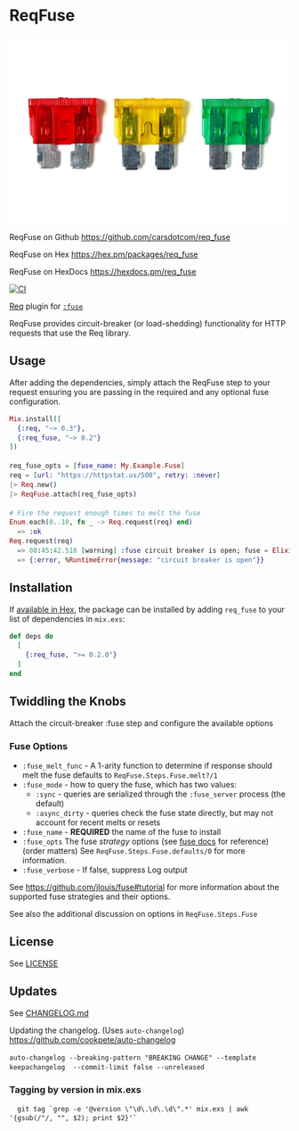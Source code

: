 # ReqFuse

<object data="assets/logo.png" type="image/jpeg">
  <img src="assets/fuse.png" alt="ReqFuse fuses" />
</object>

ReqFuse on Github https://github.com/carsdotcom/req_fuse

ReqFuse on Hex https://hex.pm/packages/req_fuse

ReqFuse on HexDocs https://hexdocs.pm/req_fuse

[![CI](https://github.com/carsdotcom/req_fuse/actions/workflows/elixir.yml/badge.svg)](https://github.com/carsdotcom/req_fuse/actions/workflows/elixir.yml)


<!-- MDOC -->

[Req](https://github.com/wojtekmach/req) plugin for [`:fuse`](https://github.com/jlouis/fuse)

ReqFuse provides circuit-breaker (or load-shedding) functionality for HTTP requests that use the Req library.

## Usage

After adding the dependencies, simply attach the ReqFuse step to your request ensuring
you are passing in the required and any optional fuse configuration.

```elixir
Mix.install([
  {:req, "~> 0.3"},
  {:req_fuse, "~> 0.2"}
])

req_fuse_opts = [fuse_name: My.Example.Fuse]
req = [url: "https://httpstat.us/500", retry: :never]
|> Req.new()
|> ReqFuse.attach(req_fuse_opts)

# Fire the request enough times to melt the fuse
Enum.each(0..10, fn _ -> Req.request(req) end)
  => :ok
Req.request(req)
  => 08:45:42.518 [warning] :fuse circuit breaker is open; fuse = Elixir.My.Example.Fuse
  => {:error, %RuntimeError{message: "circuit breaker is open"}}
```

## Installation

If [available in Hex](https://hex.pm/docs/publish), the package can be installed
by adding `req_fuse` to your list of dependencies in `mix.exs`:

```elixir
def deps do
  [
    {:req_fuse, ">= 0.2.0"}
  ]
end
```

<!-- MDOC -->

## Twiddling the Knobs

  Attach the circuit-breaker :fuse step and configure the available options

### Fuse Options

  - `:fuse_melt_func` - A 1-arity function to determine if response should melt the fuse
    defaults to `ReqFuse.Steps.Fuse.melt?/1`
  - `:fuse_mode` - how to query the fuse, which has two values:
    - `:sync` - queries are serialized through the `:fuse_server` process (the default)
    - `:async_dirty` - queries check the fuse state directly, but may not account for recent melts or resets
  - `:fuse_name` - **REQUIRED** the name of the fuse to install
  - `:fuse_opts` The fuse _strategy_ options (see [fuse docs](https://hexdocs.pm/fuse/fuse.html#types) for reference) (order matters)
    See `ReqFuse.Steps.Fuse.defaults/0` for more information.
  - `:fuse_verbose` - If false, suppress Log output

See https://github.com/jlouis/fuse#tutorial for more information about the supported fuse
strategies and their options.

See also the additional discussion on options in `ReqFuse.Steps.Fuse`

## License

  See [LICENSE](https://github.com/carsdotcom/req_fuse/blob/main/LICENSE)

## Updates

  See [CHANGELOG.md](https://github.com/carsdotcom/req_fuse/blob/main/CHANGELOG.md)

  Updating the changelog. (Uses `auto-changelog`)
  https://github.com/cookpete/auto-changelog

  `auto-changelog --breaking-pattern "BREAKING CHANGE" --template keepachangelog  --commit-limit false --unreleased`

### Tagging by version in mix.exs

  ```
    git tag `grep -e '@version \"\d\.\d\.\d\".*' mix.exs | awk '{gsub(/"/, "", $2); print $2}'`
  ```
